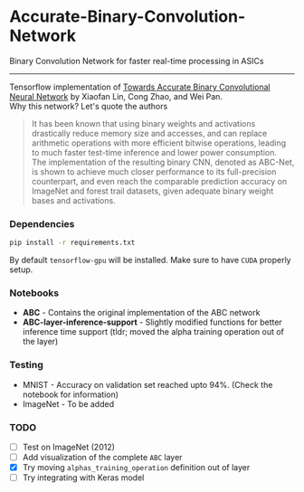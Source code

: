 # Accurate-Binary-Convolution-Network  
Binary Convolution Network for faster real-time processing in ASICs  

---

Tensorflow implementation of [Towards Accurate Binary Convolutional Neural Network](https://arxiv.org/abs/1711.11294) by Xiaofan Lin, Cong Zhao, and Wei Pan.  
Why this network? Let's quote the authors
> It has been known that using binary weights and activations drastically reduce memory size and accesses, and can replace arithmetic operations with more efficient bitwise operations, leading to much faster test-time inference and lower power consumption.  
> The implementation of the resulting binary CNN, denoted as ABC-Net, is shown to achieve much closer performance to its full-precision counterpart, and even reach the comparable prediction accuracy on ImageNet and forest trail datasets, given adequate binary weight bases and activations.

### Dependencies
```sh
pip install -r requirements.txt
```
By default `tensorflow-gpu` will be installed. Make sure to have `CUDA` properly setup.

### Notebooks
* **ABC** - Contains the original implementation of the ABC network
* **ABC-layer-inference-support** - Slightly modified functions for better inference time support (tldr; moved the alpha training operation out of the layer)

### Testing
* MNIST - Accuracy on validation set reached upto 94%. (Check the notebook for information)
* ImageNet - To be added

### TODO
- [ ] Test on ImageNet (2012)
- [ ] Add visualization of the complete `ABC` layer
- [x] Try moving `alphas_training_operation` definition out of layer
- [ ] Try integrating with Keras model